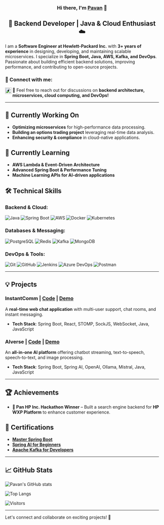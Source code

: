 <h3 align="center">
Hi there, I'm <a href="" target="_blank" rel="noreferrer">Pavan</a> 👋
</h3>

<h2 align="center">
🚀 Backend Developer | Java & Cloud Enthusiast ☁️
</h2> 

I am a **Software Engineer at Hewlett-Packard Inc.** with **3+ years of experience** in designing, developing, and maintaining scalable microservices. I specialize in **Spring Boot, Java, AWS, Kafka, and DevOps**. Passionate about building efficient backend solutions, improving performance, and contributing to open-source projects.

### 🔗 Connect with me:

<a href="https://www.linkedin.com/in/pavan-gupta-0bab91192/"><img align="left" src="https://raw.githubusercontent.com/yushi1007/yushi1007/main/images/linkedin.svg" alt="Pavan | LinkedIn" width="21px"/></a>
- 💬 Feel free to reach out for discussions on **backend architecture, microservices, cloud computing, and DevOps!**

---

## 🔭 Currently Working On
- **Optimizing microservices** for high-performance data processing.
- **Building an options trading project** leveraging real-time data analysis.
- **Enhancing security & compliance** in cloud-native applications.

## 🌱 Currently Learning
- **AWS Lambda & Event-Driven Architecture**
- **Advanced Spring Boot & Performance Tuning**
- **Machine Learning APIs for AI-driven applications**

## 🛠️ Technical Skills

### Backend & Cloud:
![Java](https://img.shields.io/badge/Java-%23ED8B00.svg?style=for-the-badge&logo=openjdk&logoColor=white)
![Spring Boot](https://img.shields.io/badge/Spring%20Boot-%236DB33F.svg?style=for-the-badge&logo=spring&logoColor=white)
![AWS](https://img.shields.io/badge/AWS-%23FF9900.svg?style=for-the-badge&logo=amazon-aws&logoColor=white)
![Docker](https://img.shields.io/badge/Docker-%230db7ed.svg?style=for-the-badge&logo=docker&logoColor=white)
![Kubernetes](https://img.shields.io/badge/Kubernetes-%23326CE5.svg?style=for-the-badge&logo=kubernetes&logoColor=white)

### Databases & Messaging:
![PostgreSQL](https://img.shields.io/badge/PostgreSQL-%23316192.svg?style=for-the-badge&logo=postgresql&logoColor=white)
![Redis](https://img.shields.io/badge/Redis-%23DC382D.svg?style=for-the-badge&logo=redis&logoColor=white)
![Kafka](https://img.shields.io/badge/Kafka-%23000000.svg?style=for-the-badge&logo=apache-kafka&logoColor=white)
![MongoDB](https://img.shields.io/badge/MongoDB-%2347A248.svg?style=for-the-badge&logo=mongodb&logoColor=white)

### DevOps & Tools:
![Git](https://img.shields.io/badge/Git-%23F05033.svg?style=for-the-badge&logo=git&logoColor=white)
![GitHub](https://img.shields.io/badge/GitHub-%23121011.svg?style=for-the-badge&logo=github&logoColor=white)
![Jenkins](https://img.shields.io/badge/Jenkins-%23D24939.svg?style=for-the-badge&logo=jenkins&logoColor=white)
![Azure DevOps](https://img.shields.io/badge/Azure%20DevOps-%23007ACC.svg?style=for-the-badge&logo=azure-devops&logoColor=white)
![Postman](https://img.shields.io/badge/Postman-%23FF6C37.svg?style=for-the-badge&logo=postman&logoColor=white)

---

## 💡 Projects

### **InstantComm** | [Code](https://github.com/Pavangupta0407/chat_application_service) | [Demo](https://drive.google.com/file/d/1A0JCwIpfTuwico0vCIKnAagMW-j7e_9d/view?usp=drive_link)
A **real-time web chat application** with multi-user support, chat rooms, and instant messaging.
- **Tech Stack**: Spring Boot, React, STOMP, SockJS, WebSocket, Java, JavaScript

### **AIverse** | [Code](https://github.com/Pavangupta0407/openAi_demo) | [Demo](https://drive.google.com/file/d/1-Ya4WKsNGJdnOj78nmJdRCBIDJmbjKrZ/view?usp=drive_link)
An **all-in-one AI platform** offering chatbot streaming, text-to-speech, speech-to-text, and image processing.
- **Tech Stack**: Spring Boot, Spring AI, OpenAI, Ollama, Mistral, Java, JavaScript

---

## 🏆 Achievements
- **🏅 Pan HP Inc. Hackathon Winner** – Built a search engine backend for **HP WXP Platform** to enhance customer experience.

## 📜 Certifications
- **[Master Spring Boot](https://drive.google.com/file/d/1pGNLmme4gTXv3-_ofyRPdJLB-YSruXOK/view?usp=drive_link)**
- **[Spring AI for Beginners](https://drive.google.com/file/d/1taF5CaMz4Sd57frUCMfbOarVI-vSLxnm/view?usp=drive_link)**
- **[Apache Kafka for Developers](https://drive.google.com/file/d/1FphwN0tp-ezWa5rtbSM03-rWoGubA-fw/view?usp=drive_link)**

---

## 📈 GitHub Stats  

![Pavan's GitHub stats](https://github-readme-stats.vercel.app/api?username=Pavangupta0407&show_icons=true&theme=radical)

![Top Langs](https://github-readme-stats.vercel.app/api/top-langs/?username=Pavangupta0407&layout=compact&theme=radical)

![Visitors](https://visitor-badge.glitch.me/badge?page_id=Pavangupta0407.Pavangupta0407)

---

Let's connect and collaborate on exciting projects! 🚀
